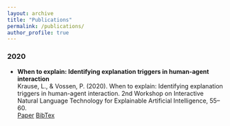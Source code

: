 ```yaml
---
layout: archive
title: "Publications"
permalink: /publications/
author_profile: true
---
```


### 2020
* **When to explain: Identifying explanation triggers in human-agent
interaction** \
  Krause, L., & Vossen, P. (2020). When to explain: Identifying explanation triggers in human-agent interaction. 2nd Workshop on Interactive Natural Language Technology for Explainable Artificial Intelligence, 55–60. \
  [Paper](https://www.aclweb.org/anthology/2020.nl4xai-1.12.pdf) 
  [BibTex](https://www.aclweb.org/anthology/2020.nl4xai-1.12.bib)
